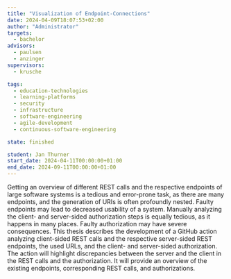```yaml
---
title: "Visualization of Endpoint-Connections"
date: 2024-04-09T18:07:53+02:00
author: "Administrator"
targets:
  - bachelor
advisors:
  - paulsen
  - anzinger
supervisors:
  - krusche

tags:
  - education-technologies
  - learning-platforms
  - security
  - infrastructure
  - software-engineering
  - agile-development
  - continuous-software-engineering

state: finished

student: Jan Thurner
start_date: 2024-04-11T00:00:00+01:00
end_date: 2024-09-11T00:00:00+01:00
---
```

Getting an overview of different REST calls and the respective endpoints of large software systems is a tedious and error-prone task, as there are many endpoints, and the generation of URIs is often profoundly nested. Faulty endpoints may lead to decreased usability of a system. Manually analyzing the client- and server-sided authorization steps is equally tedious, as it happens in many places. Faulty authorization may have severe consequences. This thesis describes the development of a GitHub action analyzing client-sided REST calls and the respective server-sided REST endpoints, the used URLs, and the client- and server-sided authorization. The action will highlight discrepancies between the server and the client in the REST calls and the authorization. It will provide an overview of the existing endpoints, corresponding REST calls, and authorizations.

